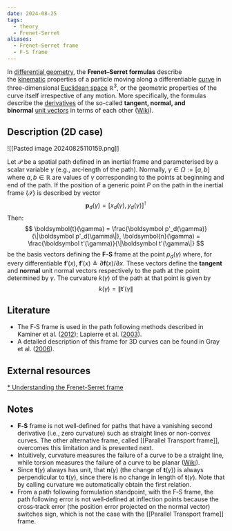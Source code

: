 ```yaml
---
date: 2024-08-25
tags:
  - theory
  - Frenet-Serret
aliases:
  - Frenet–Serret frame
  - F-S frame
---
```

In [differential geometry](https://en.wikipedia.org/wiki/Differential_geometry "Differential geometry"), the **Frenet–Serret formulas** describe the [kinematic](https://en.wikipedia.org/wiki/Kinematic "Kinematic") properties of a particle moving along a differentiable [curve](https://en.wikipedia.org/wiki/Curve "Curve") in three-dimensional [Euclidean space](https://en.wikipedia.org/wiki/Euclidean_space "Euclidean space") $\mathbb{R}^3$, or the geometric properties of the curve itself irrespective of any motion. More specifically, the formulas describe the [derivatives](https://en.wikipedia.org/wiki/Derivative "Derivative") of the so-called **tangent, normal, and binormal** [unit vectors](https://en.wikipedia.org/wiki/Unit_vector "Unit vector") in terms of each other ([Wiki](https://en.wikipedia.org/wiki/Frenet%E2%80%93Serret_formulas)).
## Description (2D case)

![[Pasted image 20240825110159.png]]

Let $\mathcal{P}$ be a spatial path defined in an inertial frame and parameterised by a scalar variable $\gamma$ (e.g., arc‐length of the path). Normally, $\gamma \in \Omega := [a, b]$ where $a, b \in \mathbb{R}$ are values of $\gamma$ corresponding to the points at beginning and end of the path. 
If the position of a generic point $P$ on the path in the inertial frame $\{\mathcal{I}\}$ is described by vector
$$
\boldsymbol{p}_d(\gamma)=[x_d(\gamma), y_d(\gamma)]^\intercal
$$
Then:
$$
\boldsymbol{t}(\gamma) = \frac{\boldsymbol p'_d(\gamma)}{\|\boldsymbol p'_d(\gamma\|}, \boldsymbol{n}(\gamma) = \frac{\boldsymbol t'(\gamma)}{\|\boldsymbol t'(\gamma\|}
$$
be the basis vectors defining the **F‐S** frame at the point $p_d(\gamma)$ where, for every differentiable $\boldsymbol{f}'(x)$, $\boldsymbol{f}'(x) \triangleq \partial{\boldsymbol{f}(x)} / \partial{x}$. These vectors define the **tangent** and  **normal** unit normal vectors respectively to the path at the point determined by $\gamma$. The curvature $k(\gamma)$ of the path at that point is given by
$$
k(\gamma)=\|\boldsymbol t'(\gamma\|
$$
## Literature
* The F‐S frame is used in the path following methods described in Kaminer et al. ([2012](https://www.sciencedirect.com/science/article/pii/S1474667016415715)); Lapierre et al. ([2003](https://ieeexplore.ieee.org/stamp/stamp.jsp?arnumber=1272781)).
* A detailed description of this frame for 3D curves can be found in Gray et al. ([2006](https://www.routledge.com/Modern-Differential-Geometry-of-Curves-and-Surfaces-with-Mathematica/Abbena-Salamon-Gray/p/book/9781584884484?srsltid=AfmBOor4BDYI5r6XZd_opWnhz7EWXN9pIDxwUt0msJ2TvjAJTXJ6Fz1K)).
## External resources
[* Understanding the Frenet-Serret frame](https://sakshik.medium.com/understanding-the-frenet-serret-frame-3b9c730e8b1c)
## Notes
* **F‐S** frame is not well‐defined for paths that have a vanishing second derivative (i.e., zero curvature) such as straight lines or non-convex curves. The other alternative frame, called [[Parallel Transport frame]], overcomes this limitation and is presented next.
* Intuitively, curvature measures the failure of a curve to be a straight line, while torsion measures the failure of a curve to be planar ([Wiki](https://en.wikipedia.org/wiki/Frenet%E2%80%93Serret_formulas)).
* Since $\boldsymbol{t}(\gamma)$ always has unit, that $\boldsymbol{n}(\gamma)$ (the change of $\boldsymbol{t}(\gamma)$) is always perpendicular to $\boldsymbol{t}(\gamma)$, since there is no change in length of $\boldsymbol{t}(\gamma)$. Note that by calling curvature we automatically obtain the first relation.
* From a path following formulation standpoint, with the F‐S frame, the path following error is not well‐defined at inflection points because the cross‐track error (the position error projected on the normal vector) switches sign, which is not the case with the [[Parallel Transport frame]] frame.